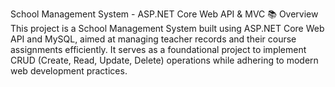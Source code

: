 School Management System - ASP.NET Core Web API & MVC
📚 Overview
This project is a School Management System built using ASP.NET Core Web API and MySQL, aimed at managing teacher records and their course assignments efficiently. It serves as a foundational project to implement CRUD (Create, Read, Update, Delete) operations while adhering to modern web development practices.
